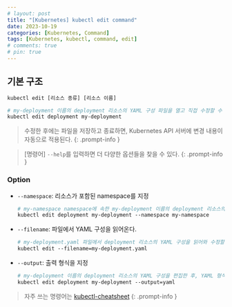 ```yaml
---
# layout: post
title: "[Kubernetes] kubectl edit command"
date: 2023-10-19
categories: [Kubernetes, Command]
tags: [Kubernetes, kubectl, command, edit]
# comments: true
# pin: true
---
```


## 기본 구조

```bash
kubectl edit [리소스 종류] [리소스 이름]

# my-deployment 이름의 deployment 리소스의 YAML 구성 파일을 열고 직접 수정할 수 있다.
kubectl edit deployment my-deployment
```

> 수정한 후에는 파일을 저장하고 종료하면, Kubernetes API 서버에 변경 내용이 자동으로 적용된다.
{: .prompt-info }

> [명령어] `--help`를 입력하면 더 다양한 옵션들을 찾을 수 있다.
{: .prompt-info }

### Option

- `--namespace`: 리소스가 포함된 namespace를 지정
    ```bash
    # my-namespace namespace에 속한 my-deployment 이름의 deployment 리소스의 YAML 구성 파일을 열고 직접 수정할 수 있다.
    kubectl edit deployment my-deployment --namespace my-namespace
    ```

- `--filename`: 파일에서 YAML 구성을 읽어온다.
    ```bash
    # my-deployment.yaml 파일에서 deployment 리소스의 YAML 구성을 읽어와 수정할 수 있다.
    kubectl edit --filename=my-deployment.yaml
    ```

- `--output`: 출력 형식을 지정
    ```bash
    # my-deployment 이름의 deployment 리소스의 YAML 구성을 편집한 후, YAML 형식으로 출력
    kubectl edit deployment my-deployment --output=yaml
    ```

> 자주 쓰는 명령어는 [kubectl-cheatsheet](https://kubernetes.io/docs/reference/kubectl/cheatsheet/)
{: .prompt-info }